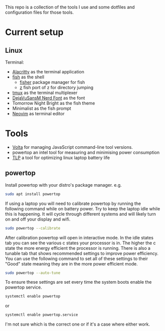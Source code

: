 This repo is a collection of the tools I use and some dotfiles and configuration files for those tools. 

# Current setup
## Linux
Terminal: 
- [Alacritty](https://github.com/alacritty/alacritty) as the terminal application
- [fish](https://fishshell.com/) as the shell
    - [fisher](https://github.com/jorgebucaran/fisher) package manager for fish
    - [z](https://github.com/jethrokuan/z) fish port of z for directory jumping	
- [tmux](https://github.com/tmux/tmux/wiki) as the terminal multiplexer
- [DejaVuSansM Nerd Font](https://www.programmingfonts.org/#dejavu) as the font
- Tomorrow Night Bright as the fish theme 
- Minimalist as the fish prompt
- [Neovim](https://neovim.io/) as terminal editor


# Tools
- [Volta](https://volta.sh/) for managing JavaScript command-line tool versions.
- powertop an intel tool for measuring and minimising power consumption
- [TLP](https://linrunner.de/tlp/index.html) a tool for optimizing linux laptop battery life


## powertop
Install powertop with your distro's package manager. e.g. 
```bash
sudo apt install powertop
```

If using a laptop you will need to calibrate powertop by running the following command while on battery power. Try to keep the laptop idle while this is happening. It will cycle through different systems and will likely turn on and off your display and wifi.

```bash
sudo powertop --calibrate
```

After calibration powertop will open in interactive mode. In the idle states tab you can see the various c states your processor is in. The higher the c state the more energy efficient the processor is running. There is also a tunable tab that shows recommended settings to improve power efficiency. You can use the following command to set all of these settings to their "Good" state meaning they are in the more power efficient mode.

```bash
sudo powertop --auto-tune
```

To ensure these settings are set every time the system boots enable the powertop service.

```bash
systemctl enable powertop
```

or 

```bash
systemctl enable powertop.service
```

I'm not sure which is the correct one or if it's a case where either work.
